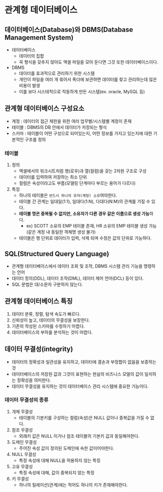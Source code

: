 # 관계형 데이터베이스

## 데이터베이스(Database)와 DBMS(Database Management System)
- 데이터베이스
  - 데이터의 집합
  - 꼭 형식을 갖추지 않아도 엑셀 파일을 모아 둔다면 그것 또한 데이터베이스이다.
- DBMS
  - 데이터를 효과적으로 관리하기 위한 시스템
  - 개인이 파일을 여러 개 묶어서 폭더에 보관하면 데이터를 찾고 관리하는데 많은 비용이 발생
  - 이를 보다 시스테적으로 작동하게 만든 시스템(ex. oracle, MySQL 등)

## 관계형 데이터베이스 구성요소
- 계정 : 데이터의 접근 제한을 위한 여러 업무별/시스템별 계정이 존재
- 테이블 : DBMS의 DB 안에서 데이터가 저장되는 형식
- 스키마 : 테이블이 어떤 구성으로 되어있는지, 어떤 정보를 가지고 있는지에 대한 기본적인 구조를 정의

### 테이블
1. 정의
   - 엑셀에서의 워크시트처럼 행(로우)과 열(컬럼)을 갖는 2차원 구조로 구성
   - 데이터를 입력하여 저장하는 최소 단위
   - 컬럼은 속성이라고도 부름(모델링 단계마다 부르는 용어가 다르다)
2. 특징
   - 하나의 테이블은 `반드시 하나의 유저(계정) 소유`여야한다.
   - 테이블 간 관계는 일대일(1:1), 일대다(1:N), 다대다(N:M)의 관계를 가질 수 있다.
   - **테이블 명은 중복될 수 없지만, 소유자가 다른 경우 같은 이름으로 생성 가능**하다.
     - ex) SCOTT 소유의 EMP 테이블 존재, HR 소유의 EMP 테이블 생성 가능(같은 계정 내 동일한 객체명 생성 불가)
   - 테이블은 행 단위로 데이터가 입력, 삭제 되며 수정은 값의 단위로 가능하다.

## SQL(Structured Query Language)
- 관계형 데이터베이스에서 데이터 조회 및 조작, DBMS 시스템 관리 기능을 명령하는 언어
- 데이터 정의(DDL), 데이터 조작(DML), 데이터 제어 언어(DCL) 등이 있다.
- SQL 문법은 대/소문자 구분하지 않는다.

## 관계형 데이터베이스 특징
1. 데이터 분류, 정렬, 탐색 속도가 빠르다.
2. 신뢰성이 높고, 데이터의 무결성을 보장한다.
3. 기존의 작성된 스키마를 수정하기 어렵다.
4. 데이터베이스의 부하를 분석하는 것이 어렵다.

## 데이터 무결성(integrity)
- 데이터의 정확성과 일관성을 유지하고, 데이터에 결손과 부정합이 없음을 보증하는 것
- 데이터베이스의 저장된 값과 그것이 표현하는 현실의 비즈니스 모델의 값이 일치하는 정확성을 의미한다.
- 데이터 무결성을 유지하는 것이 데이터베이스 관리 시스템에 중요한 기능이다.

### 데이터 무결성의 종류
1. 개체 무결성
   - 테이블의 기본키를 구성하는 컬럼(속성)은 NULL 값이나 중복값을 가질 수 없다.
2. 참조 무결성
   - 외래키 값은 NULL 이거나 참조 테이블의 기본키 값과 동일해야한다.
3. 도메인 무결성
   - 주어진 속성 값이 정의된 도메인에 속한 값이어야한다.
4. NULL 무결성
   - 특정 속성에 대해 NULL을 허용하지 않는 특징
5. 고유 무결성
   - 특정 속성에 대해, 값이 중복되지 않는 특징
6. 키 무결성
   - 하나의 릴레이션(관계)에는 적어도 하나의 키가 존재해야한다.